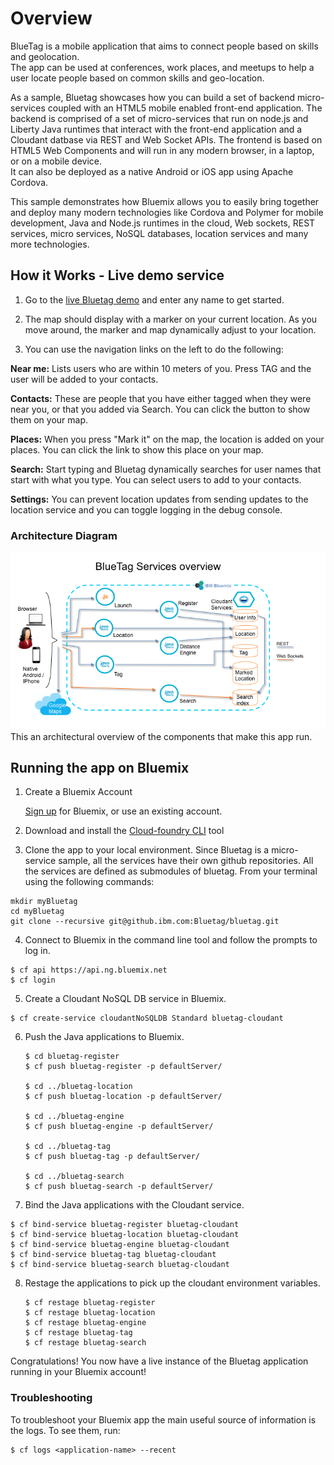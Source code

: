 # Overview


BlueTag is a mobile application that aims to connect people based on skills and geolocation.  
The app can be used at conferences, work places, and meetups to help a user locate people based on common skills and geo-location.  

As a sample, Bluetag showcases how you can build a set of backend micro-services coupled with an HTML5 mobile enabled front-end application.
The backend is comprised of a set of micro-services that run on node.js and Liberty Java runtimes that interact with the front-end application and a Cloudant datbase via REST and Web Socket APIs. 
The frontend is based on HTML5 Web Components and will run in any modern browser, in a laptop, or on a mobile device.  
It can also be deployed as a native Android or iOS app using Apache Cordova.

This sample demonstrates how Bluemix allows you to easily bring together and deploy many modern technologies like Cordova and Polymer for mobile development, Java and Node.js runtimes in the cloud, Web sockets, REST services, micro services, NoSQL databases, location services and many more technologies.



## How it Works - Live demo service

1. Go to the [live Bluetag demo][BluetagURL] and enter any name to get started. 

2. The map should display with a marker on your current location.  As you move around, the marker and map dynamically adjust to your location.

3. You can use the navigation links on the left to do the following:

**Near me:**  Lists users who are within 10 meters of you.  Press TAG and the user will be added to your contacts.

**Contacts:**  These are people that you have either tagged when they were near you, or that you added via Search.  You can click the button to show them on your map.

**Places:**  When you press "Mark it" on the map, the location is added on your places.   You can click the link to show this place on your map.

**Search:**  Start typing and Bluetag dynamically searches for user names that start with what you type.   You can select users to add to your contacts.

**Settings:**  You can prevent location updates from sending updates to the location service and you can toggle logging in the debug console.


### Architecture Diagram

<img src="./bluetag-services.png" width="650px"><br>This an architectural overview of the components that make this app run.<br>

## Running the app on Bluemix

1. Create a Bluemix Account

    [Sign up][bluemix_signup_url] for Bluemix, or use an existing account.

2. Download and install the [Cloud-foundry CLI][cloud_foundry_url] tool

3. Clone the app to your local environment. Since Bluetag is a micro-service sample, all the services have their own github repositories.  All the services are defined as submodules of bluetag. 
From your terminal using the following commands:


  ```
  mkdir myBluetag
  cd myBluetag
  git clone --recursive git@github.ibm.com:Bluetag/bluetag.git
  ```
  
4. Connect to Bluemix in the command line tool and follow the prompts to log in.

  ```
  $ cf api https://api.ng.bluemix.net
  $ cf login
  ```
  
5. Create a Cloudant NoSQL DB service in Bluemix.

  ```
  $ cf create-service cloudantNoSQLDB Standard bluetag-cloudant
  ```

6. Push the Java applications to Bluemix.

   ```
   $ cd bluetag-register
   $ cf push bluetag-register -p defaultServer/

   $ cd ../bluetag-location
   $ cf push bluetag-location -p defaultServer/

   $ cd ../bluetag-engine
   $ cf push bluetag-engine -p defaultServer/

   $ cd ../bluetag-tag
   $ cf push bluetag-tag -p defaultServer/
   
   $ cd ../bluetag-search
   $ cf push bluetag-search -p defaultServer/
   ```
   
7. Bind the Java applications with the Cloudant service.

  ```
  $ cf bind-service bluetag-register bluetag-cloudant
  $ cf bind-service bluetag-location bluetag-cloudant
  $ cf bind-service bluetag-engine bluetag-cloudant
  $ cf bind-service bluetag-tag bluetag-cloudant
  $ cf bind-service bluetag-search bluetag-cloudant  
  ```
  
8. Restage the applications to pick up the cloudant environment variables.

   ```
   $ cf restage bluetag-register  
   $ cf restage bluetag-location
   $ cf restage bluetag-engine
   $ cf restage bluetag-tag
   $ cf restage bluetag-search
   ```
   
Congratulations! You now have a live instance of the Bluetag application running in your Bluemix account!

### Troubleshooting

To troubleshoot your Bluemix app the main useful source of information is the logs. To see them, run:

  ```
  $ cf logs <application-name> --recent
  ```

[BluetagURL]: http://bluetag.mybluemix.net/
[bluemix_signup_url]: https://console.ng.bluemix.net/?cm_mmc=Display-GitHubReadMe-_-BluemixSampleApp-PersonalityBox-_-Node-Box-_-BM-DevAd
[cloud_foundry_url]: https://github.com/cloudfoundry/cli
[download_node_url]: https://nodejs.org/download/